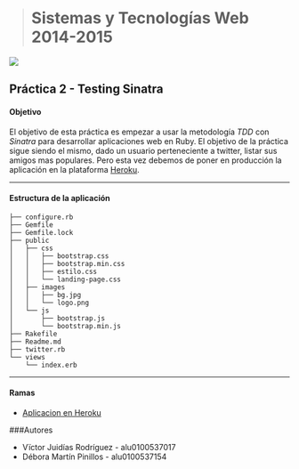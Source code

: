 > # Sistemas y Tecnologías Web 2014-2015

![](http://www.sinatrarb.com/images/logo.png)
## Práctica 2 - Testing Sinatra

#### Objetivo
El objetivo de esta práctica es empezar a usar la metodología *TDD* con *Sinatra* para desarrollar aplicaciones web en Ruby. El objetivo de la práctica sigue siendo el mismo, dado un usuario perteneciente a twitter, listar sus amigos mas populares. Pero esta vez debemos de poner en producción la aplicación en la plataforma [Heroku](https://www.heroku.com/).

- - -
#### Estructura de la aplicación
```
├── configure.rb
├── Gemfile
├── Gemfile.lock
├── public
│   ├── css
│   │   ├── bootstrap.css
│   │   ├── bootstrap.min.css
│   │   ├── estilo.css
│   │   └── landing-page.css
│   ├── images
│   │   ├── bg.jpg
│   │   └── logo.png
│   └── js
│       ├── bootstrap.js
│       └── bootstrap.min.js
├── Rakefile
├── Readme.md
├── twitter.rb
└── views
    └── index.erb
```

- - -
#### Ramas
- [Aplicacion en Heroku](http://stark-tundra-2594.herokuapp.com/)

###Autores

- Vïctor Juidías Rodríguez - alu0100537017
- Débora Martín Pinillos - alu0100537154








